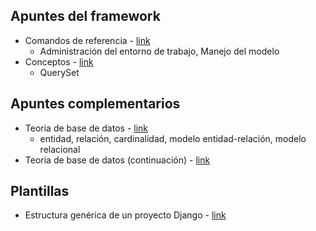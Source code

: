 ## Apuntes del framework

- Comandos de referencia - [link](https://github.com/diegoaaron/repositorio/blob/main/django/apuntes/django_resume_00.md#comandos-de-referencia)
  - Administración del entorno de trabajo, Manejo del modelo
- Conceptos  - [link](https://github.com/diegoaaron/repositorio/blob/main/django/apuntes/django_resume_02.md)
  - QuerySet

## Apuntes complementarios

- Teoria de base de datos - [link](https://github.com/diegoaaron/repositorio/blob/main/django/apuntes/django_resume_01.md#teoria-de-base-de-datos)
  - entidad, relación, cardinalidad, modelo entidad-relación, modelo relacional
- Teoria de base de datos (continuación) - [link](#)


## Plantillas

- Estructura genérica de un proyecto Django - [link](https://github.com/diegoaaron/repositorio/blob/main/django/plantillas/django_project_template.md#estructura-gen%C3%A9rica-de-un-proyecto-django)